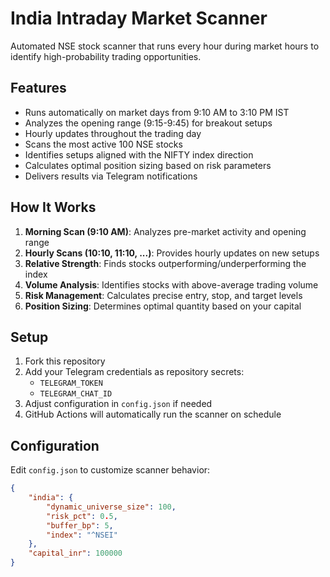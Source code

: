 # India Intraday Market Scanner

Automated NSE stock scanner that runs every hour during market hours to identify high-probability trading opportunities.

## Features

- Runs automatically on market days from 9:10 AM to 3:10 PM IST
- Analyzes the opening range (9:15-9:45) for breakout setups
- Hourly updates throughout the trading day
- Scans the most active 100 NSE stocks
- Identifies setups aligned with the NIFTY index direction
- Calculates optimal position sizing based on risk parameters
- Delivers results via Telegram notifications

## How It Works

1. **Morning Scan (9:10 AM)**: Analyzes pre-market activity and opening range
2. **Hourly Scans (10:10, 11:10, ...)**: Provides hourly updates on new setups
3. **Relative Strength**: Finds stocks outperforming/underperforming the index
4. **Volume Analysis**: Identifies stocks with above-average trading volume
5. **Risk Management**: Calculates precise entry, stop, and target levels
6. **Position Sizing**: Determines optimal quantity based on your capital

## Setup

1. Fork this repository
2. Add your Telegram credentials as repository secrets:
   - `TELEGRAM_TOKEN`
   - `TELEGRAM_CHAT_ID`
3. Adjust configuration in `config.json` if needed
4. GitHub Actions will automatically run the scanner on schedule

## Configuration

Edit `config.json` to customize scanner behavior:

```json
{
    "india": {
        "dynamic_universe_size": 100,
        "risk_pct": 0.5,
        "buffer_bp": 5,
        "index": "^NSEI"
    },
    "capital_inr": 100000
}
